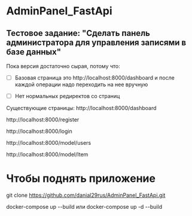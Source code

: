 # AdminPanel_FastApi

## Тестовое задание: "Сделать панель администратора для управления записями в базе данных"

Пока версия достаточно сырая, потому что:
- [ ] Базовая страница это http://localhost:8000/dashboard и после каждой операции надо переходить на нее вручную 
- [ ] Нет нормальных редиректов со страниц


Существующие страницы:
http://localhost:8000/dashboard

http://localhost:8000/register

http://localhost:8000/login

http://localhost:8000/model/users

http://localhost:8000/model/Item


# Чтобы поднять приложение 
git clone https://github.com/danial29rus/AdminPanel_FastApi.git

docker-compose up --build или docker-compose up -d --build

